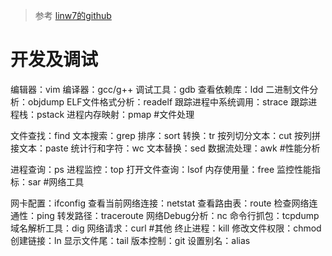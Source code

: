 >参考 [linw7的github](https://github.com/linw7/Skill-Tree/blob/master/Linux%E5%B7%A5%E5%85%B7.md)

# 开发及调试

编辑器：vim
编译器：gcc/g++
调试工具：gdb
查看依赖库：ldd
二进制文件分析：objdump
ELF文件格式分析：readelf
跟踪进程中系统调用：strace
跟踪进程栈：pstack
进程内存映射：pmap
#文件处理

文件查找：find
文本搜索：grep
排序：sort
转换：tr
按列切分文本：cut
按列拼接文本：paste
统计行和字符：wc
文本替换：sed
数据流处理：awk
#性能分析

进程查询：ps
进程监控：top
打开文件查询：lsof
内存使用量：free
监控性能指标：sar
#网络工具

网卡配置：ifconfig
查看当前网络连接：netstat
查看路由表：route
检查网络连通性：ping
转发路径：traceroute
网络Debug分析：nc
命令行抓包：tcpdump
域名解析工具：dig
网络请求：curl
#其他
终止进程：kill
修改文件权限：chmod
创建链接：ln
显示文件尾：tail
版本控制：git
设置别名：alias